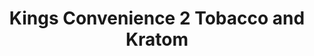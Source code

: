---
title: "Kings Convenience 2 Tobacco and Kratom"
url: /wilson/kings-convenience-2-tobacco-and-kratom/
shop: convenience
---